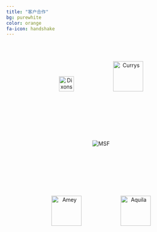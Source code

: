 ```yaml
---
title: "客户合作"
bg: purewhite
color: orange
fa-icon: handshake 
---
```


<style>
    .sponsor-session img {
        margin:50px!important;
        max-width:80%!important;
    }

    #customers .fa-stack {
        color:#5c6192;
    }

    #customers h5.icon-title {
        color:#5c6192;
    }

</style>



<div class="sponsor-session" style="text-align: center;margin-bottom:30px;">


   <img class="img-sponsor" alt="Dixons" src="{{ site.baseurl }}/img/1.png" style="height: 40px;">

   <img class="img-sponsor" alt="Currys" src="{{ site.baseurl }}/img/2.png" style="height: 80px;">

</div>


<div class="sponsor-session" style="text-align: center;margin-bottom:30px;">
   <img class="img-sponsor" alt="MSF" src="{{ site.baseurl }}/img/5.png" style="width:auto;">
</div>



<div class="sponsor-session" style="text-align: center;margin-bottom:10px;">

   <img class="img-sponsor" alt="Amey" src="{{ site.baseurl }}/img/3.png" style="height: 80px;">

   <img class="img-sponsor" alt="Aquila" src="{{ site.baseurl }}/img/4.png" style=" height: 80px;">

</div>



